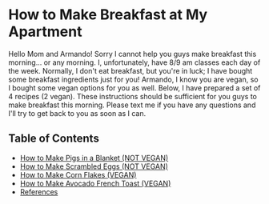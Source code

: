 # How to Make Breakfast at My Apartment

Hello Mom and Armando! Sorry I cannot help you guys make breakfast this
morning... or any morning. I, unfortunately, have 8/9 am classes each
day of the week. Normally, I don't eat breakfast, but you're in luck; I
have bought some breakfast ingredients just for you! Armando, I know you
are vegan, so I bought some vegan options for you as well. Below, I have
prepared a set of 4 recipes (2 vegan). These instructions should be
sufficient for you guys to make breakfast this morning. Please text me
if you have any questions and I'll try to get back to you as soon as I
can.

## Table of Contents

* [How to Make Pigs in a Blanket (NOT VEGAN)](pigs-in-a-blanket.md)
* [How to Make Scrambled Eggs (NOT VEGAN)](scrambled-eggs.md)
* [How to Make Corn Flakes (VEGAN)](corn-flakes.md)
* [How to Make Avocado French Toast (VEGAN)](avocado-french-toast.md)
* [References](references.md)
